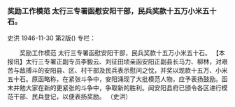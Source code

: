 ### 奖励工作模范  太行三专署函慰安阳干部，民兵奖款十五万小米五十石。
史洪
1946-11-30
第2版()
专栏：

　　奖励工作模范
    太行三专署函慰安阳干部，民兵奖款十五万小米五十石。
    【本报讯】太行三专署正副专员李毅云、刘征田顷亲函安阳正副县长马力、柳林，对艰苦与敌搏斗的安阳县、区、村干部及民兵表示慰问之忱，并奖以现款十五万、小米五十石。原函略称，在紧张斗争中，安阳涌现了大批模范人物，应予表扬鼓励。函末并勉大家在新的更紧张的斗争中，争取新的胜利。闻安阳县府已颁令各区进行模范干部、民兵登记，以便表扬奖励。
                  （史洪）
